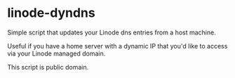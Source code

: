 linode-dyndns
=============

Simple script that updates your Linode dns entries from a host machine.

Useful if you have a home server with a dynamic IP that you'd like to access via your Linode managed domain. 

This script is public domain. 
